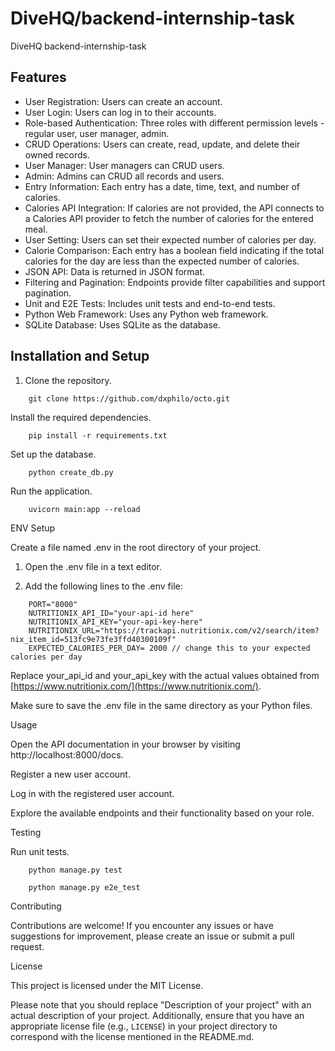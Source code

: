 # DiveHQ/backend-internship-task

DiveHQ backend-internship-task
## Features

- User Registration: Users can create an account.
- User Login: Users can log in to their accounts.
- Role-based Authentication: Three roles with different permission levels - regular user, user manager, admin.
- CRUD Operations: Users can create, read, update, and delete their owned records.
- User Manager: User managers can CRUD users.
- Admin: Admins can CRUD all records and users.
- Entry Information: Each entry has a date, time, text, and number of calories.
- Calories API Integration: If calories are not provided, the API connects to a Calories API provider to fetch the number of calories for the entered meal.
- User Setting: Users can set their expected number of calories per day.
- Calorie Comparison: Each entry has a boolean field indicating if the total calories for the day are less than the expected number of calories.
- JSON API: Data is returned in JSON format.
- Filtering and Pagination: Endpoints provide filter capabilities and support pagination.
- Unit and E2E Tests: Includes unit tests and end-to-end tests.
- Python Web Framework: Uses any Python web framework.
- SQLite Database: Uses SQLite as the database.

## Installation and Setup

1. Clone the repository.

```shell
    git clone https://github.com/dxphilo/octo.git
```

Install the required dependencies.

```shell
    pip install -r requirements.txt
```
Set up the database.

```shell
    python create_db.py
```

Run the application.

```shell
    uvicorn main:app --reload
```

ENV Setup

Create a file named .env in the root directory of your project.
1. Open the .env file in a text editor.

2. Add the following lines to the .env file:

```shell
    PORT="8000"
    NUTRITIONIX_API_ID="your-api-id here"
    NUTRITIONIX_API_KEY="your-api-key-here"
    NUTRITIONIX_URL="https://trackapi.nutritionix.com/v2/search/item?nix_item_id=513fc9e73fe3ffd40300109f"
    EXPECTED_CALORIES_PER_DAY= 2000 // change this to your expected calories per day
```
Replace your_api_id and your_api_key with the actual values obtained from [https://www.nutritionix.com/](https://www.nutritionix.com/).

Make sure to save the .env file in the same directory as your Python files.



Usage

Open the API documentation in your browser by visiting http://localhost:8000/docs.

Register a new user account.

Log in with the registered user account.

Explore the available endpoints and their functionality based on your role.

Testing

Run unit tests.

```shell
    python manage.py test
```

```shell
    python manage.py e2e_test
```

Contributing

Contributions are welcome! If you encounter any issues or have suggestions for improvement, please create an issue or submit a pull request.

License

This project is licensed under the MIT License.

Please note that you should replace "Description of your project" with an actual description of your project. Additionally, ensure that you have an appropriate license file (e.g., `LICENSE`) in your project directory to correspond with the license mentioned in the README.md.